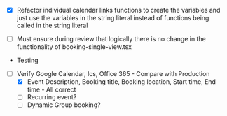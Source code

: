 -  [x] Refactor individual calendar links functions to create the variables and just use the variables in the string literal instead of functions being called in the string literal
- [ ] Must ensure during review that logically there is no change in the functionality of booking-single-view.tsx


- Testing
- [ ] Verify Google Calendar, Ics, Office 365 - Compare with Production
    - [x] Event Description, Booking title, Booking location, Start time, End time - All correct
    - [ ] Recurring event?
    - [ ] Dynamic Group booking?